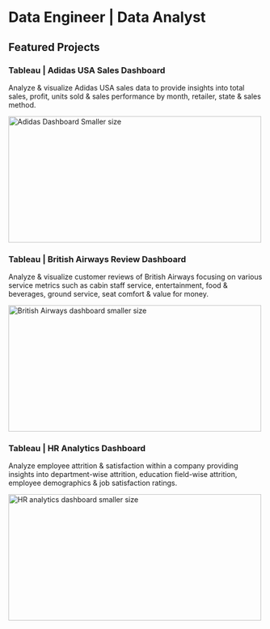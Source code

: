 # Data Engineer | Data Analyst
## Featured Projects
### Tableau | Adidas USA Sales Dashboard
Analyze & visualize Adidas USA sales data to provide insights into total sales, profit, units sold & sales performance by month, retailer, state & sales method.







<img src="https://github.com/user-attachments/assets/c4e43bf8-3c24-46bd-b662-c8158b19bead" alt="Adidas Dashboard Smaller size" width="500" height="250" />




### Tableau | British Airways Review Dashboard
Analyze & visualize customer reviews of British Airways focusing on various service metrics such as cabin staff service, entertainment, food & beverages, ground service, seat comfort & value for money.








<img src="https://github.com/user-attachments/assets/357aa9e3-e888-44b5-b8c5-3f954686a686" alt ="British Airways dashboard smaller size" width="500" height="250" />




### Tableau | HR Analytics Dashboard
Analyze employee attrition & satisfaction within a company providing insights into department-wise attrition, education field-wise attrition, employee demographics & job satisfaction ratings.








<img src="https://github.com/user-attachments/assets/e006615d-ff98-4866-bc3d-542197e56a04" alt="HR analytics dashboard smaller size" width="500" height="250" />




